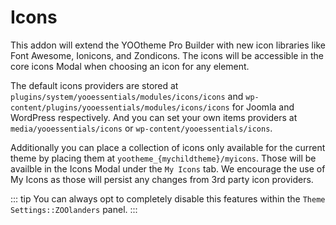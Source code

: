 # Icons

This addon will extend the YOOtheme Pro Builder with new icon libraries like Font Awesome, Ionicons, and Zondicons. The icons will be accessible in the core icons Modal when choosing an icon for any element.

The default icons providers are stored at `plugins/system/yooessentials/modules/icons/icons` and `wp-content/plugins/yooessentials/modules/icons/icons` for Joomla and WordPress respectively. And you can set your own items providers at `media/yooessentials/icons` or `wp-content/yooessentials/icons`.

Additionally you can place a collection of icons only available for the current theme by placing them at `yootheme_{mychildtheme}/myicons`. Those will be availble in the Icons Modal under the `My Icons` tab. We encourage the use of My Icons as those will persist any changes from 3rd party icon providers.

::: tip
You can always opt to completely disable this features within the `Theme Settings::ZOOlanders` panel.
:::

